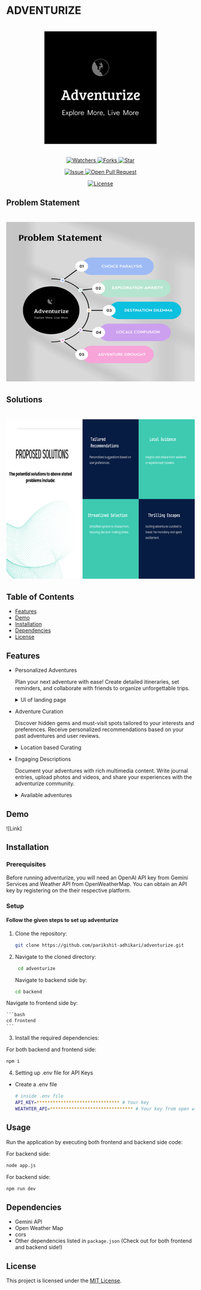# ADVENTURIZE

# <p align="center"><img src="https://github.com/parikshit-adhikari/adventurize/blob/main/assets/logo.png" width=300 /></p>

<p align="center">
    <p align="center">
        <a href="https://github.com/parikshit-adhikari/adventurize" target="blank">
            <img src="https://img.shields.io/github/watchers/parikshit-adhikari/adventurize?style=for-the-badge&logo=appveyor" alt="Watchers"/>
        </a>  
        <a href="https://github.com/parikshit-adhikari/adventurize/fork" target="blank">
            <img src="https://img.shields.io/github/forks/parikshit-adhikari/adventurize?style=for-the-badge&logo=appveyor" alt="Forks"/>
        </a>
        <a href="https://github.com/parikshit-adhikari/adventurize/stargazers" target="blank">
            <img src="https://img.shields.io/github/stars/parikshit-adhikari/adventurize?style=for-the-badge&logo=appveyor" alt="Star"/>
        </a>
    </p>
    <p align="center">
        <a href="https://github.com/parikshit-adhikari/adventurize/issues" target="blank">
            <img src="https://img.shields.io/github/issues/parikshit-adhikari/adventurize?style=for-the-badge&logo=appveyor" alt="Issue"/>
        </a>
        <a href="https://github.com/parikshit-adhikari/adventurize/pulls" target="blank">
            <img src="https://img.shields.io/github/issues-pr/parikshit-adhikari/adventurize?style=for-the-badge&logo=appveyor" alt="Open Pull Request"/>
        </a>
    </p>
    <p align="center">
        <a href="https://github.com/parikshit-adhikari/adventurize/blob/master/LICENSE" target="blank">
            <img src="https://img.shields.io/github/license/parikshit-adhikari/adventurize?style=for-the-badge&logo=appveyor" alt="License" />
        </a>
    </p>
</p>

<p align="center">
</p>

## Problem Statement

# <p align="center"><img src="https://github.com/parikshit-adhikari/adventurize/blob/main/assets/problems.png" width=750 height=425 /></p>

## Solutions

# <p align="center"><img src="https://github.com/parikshit-adhikari/adventurize/blob/main/assets/adventurize_solutions.png" width=750 height=425 /></p>

## Table of Contents

- [Features](#features)
- [Demo](#demo)
- [Installation](#installation)
- [Dependencies](#dependencies)
- [License](#license)

## Features

- Personalized Adventures

  Plan your next adventure with ease! Create detailed itineraries, set reminders, and collaborate with friends to organize unforgettable trips.
  <details>
    <summary>UI of landing page</summary>
    <img src="https://github.com/parikshit-adhikari/adventurize/blob/main/assets/image1.png" width=750/>
  </details>

- Adventure Curation

  Discover hidden gems and must-visit spots tailored to your interests and preferences. Receive personalized recommendations based on your past adventures and user reviews.

  <details>
    <summary>Location based Curating</summary>
    <img src="https://github.com/parikshit-adhikari/adventurize/blob/main/assets/image2.png" width=750/>

  </details>

- Engaging Descriptions

  Document your adventures with rich multimedia content. Write journal entries, upload photos and videos, and share your experiences with the adventurize community.
  <details>
    <summary>Available adventures</summary>
    <img src="https://github.com/parikshit-adhikari/adventurize/blob/main/assets/image3.png" width=750/>
  </details>

## Demo

![Link]

## Installation

### Prerequisites

Before running adventurize, you will need an OpenAI API key from Gemini Services and Weather API from OpenWeatherMap. You can obtain an API key by registering on the their respective platform.

### Setup

#### Follow the given steps to set up adventurize

1. Clone the repository:

   ```bash
   git clone https://github.com/parikshit-adhikari/adventurize.git
   ```

2. Navigate to the cloned directory:

   ```bash
    cd adventurize
   ```

   Navigate to backend side by:

   ```bash
   cd backend
   ``` 

Navigate to frontend side by:

    ```bash
    cd frontend
    ```

3. Install the required dependencies:

For both backend and frontend side:

```bash
npm i
```

4. Setting up .env file for API Keys

- Create a .env file

  ```bash
  # inside .env file
  API_KEY=******************************* # Your key
  WEATHTER_API=******************************* # Your key from open weather map
  ```
## Usage

Run the application by executing both frontend and backend side code:

For backend side:

```bash
node app.js 
```

For backend side:

```bash
npm run dev
```

## Dependencies

- Gemini API
- Open Weather Map  
- cors
- Other dependencies listed in `package.json` (Check out for both frontend and backend side!)

## License

This project is licensed under the [MIT License](/LICENSE).
